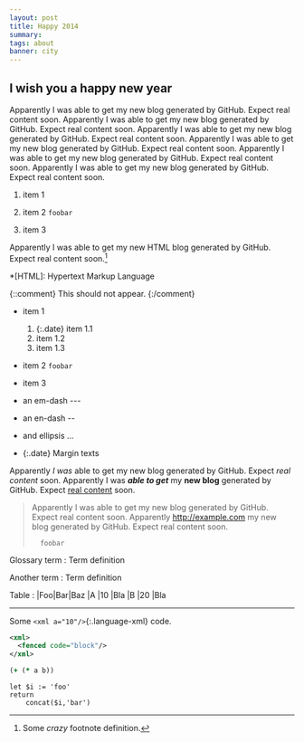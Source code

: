 ```yaml
---
layout: post
title: Happy 2014
summary: 
tags: about
banner: city
---
```


## I wish you a happy new year


Apparently I was able to get my new blog generated by GitHub.
Expect real content soon. Apparently I was able to get my new blog generated by GitHub.
Expect real content soon.
Apparently I was able to get my new blog generated by GitHub.
Expect real content soon.
Apparently I was able to get my new blog generated by GitHub.
Expect real content soon.
Apparently I was able to get my new blog generated by GitHub.
Expect real content soon.
Apparently I was able to get my new blog generated by GitHub.
Expect real content soon.

1. item 1

2. item 2 `foobar`

3. item 3

Apparently I was able to get my new HTML blog generated by GitHub.
Expect real content soon.[^1]

[^1]: Some *crazy* footnote definition.

*[HTML]: Hypertext Markup Language

{::comment}
This should not appear.
{:/comment}

* item 1

  1. {:.date} item 1.1
  2. item 1.2
  3. item 1.3
  
* item 2 `foobar`
* item 3

* an em-dash ---
* an en-dash --
* and ellipsis ...

* {:.date} Margin texts

Apparently *I was* able to get my new blog generated by GitHub.
Expect _real content_ soon.
Apparently I was ***able to get*** my __new blog__ generated by GitHub.
Expect [real content][linkid] soon.

> Apparently I was able to get my new blog generated by GitHub.
> Expect real content soon.
> Apparently <http://example.com> my new blog generated by GitHub.
> Expect real content soon.
>
>       foobar

Glossary term
: Term definition

Another term
: Term definition

Table
:  |Foo|Bar|Baz
   |A  |10 |Bla
   |B  |20 |Bla

---

Some `<xml a="10"/>`{:.language-xml} code.

~~~~xml
<xml>
  <fenced code="block"/>
</xml>
~~~~

~~~~clojure
(+ (* a b))
~~~~

~~~~xquery
let $i := 'foo'
return
    concat($i,'bar')
~~~~

[linkid]: http://www.example.com/ "Optional Title"
